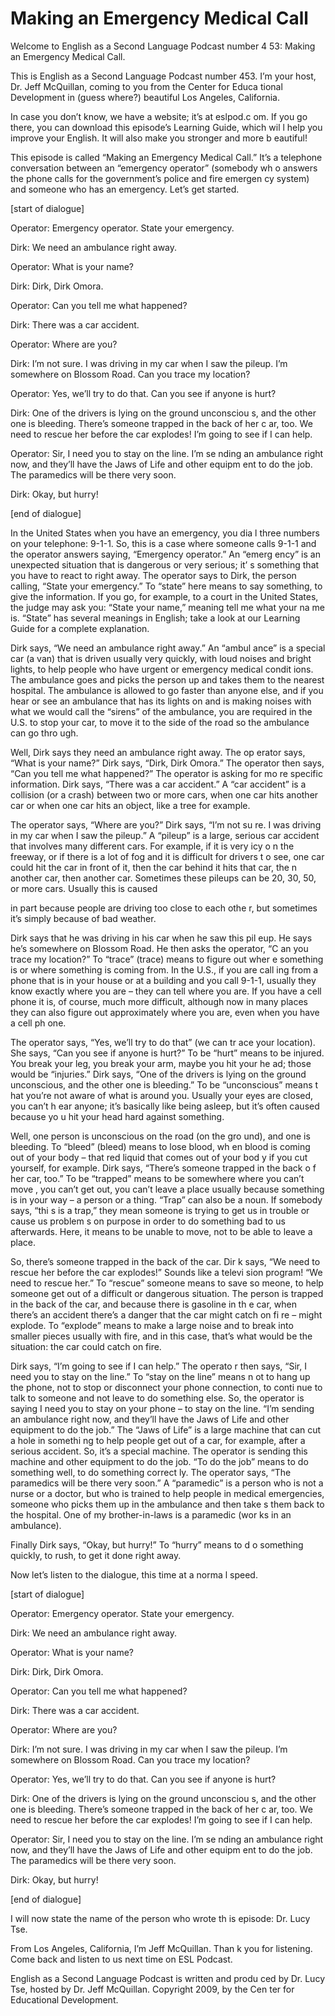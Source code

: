 # Making an Emergency Medical Call

Welcome to English as a Second Language Podcast number 4 53: Making an Emergency Medical Call. 

This is English as a Second Language Podcast number 453.  I’m your host, Dr. Jeff McQuillan, coming to you from the Center for Educa tional Development in (guess where?) beautiful Los Angeles, California. 

In case you don’t know, we have a website; it’s at eslpod.c om.  If you go there, you can download this episode’s Learning Guide, which wil l help you improve your English.  It will also make you stronger and more b eautiful! 

This episode is called “Making an Emergency Medical Call.”  It’s a telephone conversation between an “emergency operator” (somebody wh o answers the phone calls for the government’s police and fire emergen cy system) and someone who has an emergency.  Let’s get started. 

[start of dialogue] 

Operator:  Emergency operator.  State your emergency. 

Dirk:  We need an ambulance right away. 

Operator:  What is your name? 

Dirk:  Dirk, Dirk Omora. 

Operator:  Can you tell me what happened? 

Dirk:  There was a car accident. 

Operator:  Where are you? 

Dirk:  I’m not sure.  I was driving in my car when I saw the pileup.  I’m somewhere on Blossom Road.  Can you trace my location? 

Operator:  Yes, we’ll try to do that.  Can you see if  anyone is hurt? 

Dirk:  One of the drivers is lying on the ground unconsciou s, and the other one is bleeding.  There’s someone trapped in the back of her c ar, too.  We need to rescue her before the car explodes!  I’m going to see if  I can help.  

 Operator:  Sir, I need you to stay on the line.  I’m se nding an ambulance right now, and they’ll have the Jaws of Life and other equipm ent to do the job.  The paramedics will be there very soon. 

Dirk:  Okay, but hurry! 

[end of dialogue] 

In the United States when you have an emergency, you dia l three numbers on your telephone: 9-1-1.  So, this is a case where someone calls 9-1-1 and the operator answers saying, “Emergency operator.”  An “emerg ency” is an unexpected situation that is dangerous or very serious; it’ s something that you have to react to right away.  The operator says to Dirk, the person calling, “State your emergency.”  To “state” here means to say something, to give the information.  If you go, for example, to a court in the United States, the judge may ask you: “State your name,” meaning tell me what your na me is.  “State” has several meanings in English; take a look at our Learning Guide for a complete explanation. 

Dirk says, “We need an ambulance right away.”  An “ambul ance” is a special car (a van) that is driven usually very quickly, with loud noises and bright lights, to help people who have urgent or emergency medical condit ions.  The ambulance goes and picks the person up and takes them to the nearest hospital.  The ambulance is allowed to go faster than anyone else, and if you hear or see an ambulance that has its lights on and is making noises with what we would call the “sirens” of the ambulance, you are required in the U.S.  to stop your car, to move it to the side of the road so the ambulance can go thro ugh. 

Well, Dirk says they need an ambulance right away.  The op erator says, “What is your name?”  Dirk says, “Dirk, Dirk Omora.”  The operator then says, “Can you tell me what happened?”  The operator is asking for mo re specific information. Dirk says, “There was a car accident.”  A “car accident” is a collision (or a crash) between two or more cars, when one car hits another car  or when one car hits an object, like a tree for example.   

The operator says, “Where are you?”  Dirk says, “I’m not su re.  I was driving in my car when I saw the pileup.”  A “pileup” is a large, serious car accident that involves many different cars.  For example, if it is very icy o n the freeway, or if there is a lot of fog and it is difficult for drivers t o see, one car could hit the car in front of it, then the car behind it hits that car, the n another car, then another car. Sometimes these pileups can be 20, 30, 50, or more cars.   Usually this is caused  

 in part because people are driving too close to each othe r, but sometimes it’s simply because of bad weather. 

Dirk says that he was driving in his car when he saw this pil eup.  He says he’s somewhere on Blossom Road.  He then asks the operator, “C an you trace my location?”  To “trace” (trace) means to figure out wher e something is or where something is coming from.  In the U.S., if you are call ing from a phone that is in your house or at a building and you call 9-1-1, usually they know exactly where you are – they can tell where you are.  If you have a cell  phone it is, of course, much more difficult, although now in many places they can also figure out approximately where you are, even when you have a cell ph one. 

The operator says, “Yes, we’ll try to do that” (we can tr ace your location).  She says, “Can you see if anyone is hurt?”  To be “hurt” means to be injured.  You break your leg, you break your arm, maybe you hit your he ad; those would be “injuries.”  Dirk says, “One of the drivers is lying on the ground unconscious, and the other one is bleeding.”  To be “unconscious” means t hat you’re not aware of what is around you.  Usually your eyes are closed, you can’t h ear anyone; it’s basically like being asleep, but it’s often caused because yo u hit your head hard against something. 

Well, one person is unconscious on the road (on the gro und), and one is bleeding.  To “bleed” (bleed) means to lose blood, wh en blood is coming out of your body – that red liquid that comes out of your bod y if you cut yourself, for example.  Dirk says, “There’s someone trapped in the back o f her car, too.”  To be “trapped” means to be somewhere where you can’t move , you can’t get out, you can’t leave a place usually because something is in your way – a person or a thing.  “Trap” can also be a noun.  If somebody says, “thi s is a trap,” they mean someone is trying to get us in trouble or cause us problem s on purpose in order to do something bad to us afterwards.  Here, it means to be unable to move, not to be able to leave a place. 

So, there’s someone trapped in the back of the car.  Dir k says, “We need to rescue her before the car explodes!”  Sounds like a televi sion program!  “We need to rescue her.”  To “rescue” someone means to save so meone, to help someone get out of a difficult or dangerous situation.  The person is trapped in the back of the car, and because there is gasoline in th e car, when there’s an accident there’s a danger that the car might catch on fi re – might explode.  To “explode” means to make a large noise and to break into smaller pieces usually with fire, and in this case, that’s what would be the situation: the car could catch on fire. 

 Dirk says, “I’m going to see if I can help.”  The operato r then says, “Sir, I need you to stay on the line.”  To “stay on the line” means n ot to hang up the phone, not to stop or disconnect your phone connection, to conti nue to talk to someone and not leave to do something else.  So, the operator  is saying I need you to stay on your phone – to stay on the line.  “I’m sending an ambulance right now, and they’ll have the Jaws of Life and other equipment to do  the job.”  The “Jaws of Life” is a large machine that can cut a hole in somethi ng to help people get out of a car, for example, after a serious accident.  So, it’s a  special machine.  The operator is sending this machine and other equipment to  do the job.  “To do the job” means to do something well, to do something correct ly.  The operator says, “The paramedics will be there very soon.”  A “paramedic”  is a person who is not a nurse or a doctor, but who is trained to help people in medical emergencies, someone who picks them up in the ambulance and then take s them back to the hospital.  One of my brother-in-laws is a paramedic (wor ks in an ambulance). 

Finally Dirk says, “Okay, but hurry!”  To “hurry” means to d o something quickly, to rush, to get it done right away. 

Now let’s listen to the dialogue, this time at a norma l speed. 

[start of dialogue] 

Operator:  Emergency operator.  State your emergency. 

Dirk:  We need an ambulance right away. 

Operator:  What is your name? 

Dirk:  Dirk, Dirk Omora. 

Operator:  Can you tell me what happened? 

Dirk:  There was a car accident. 

Operator:  Where are you? 

Dirk:  I’m not sure.  I was driving in my car when I saw the pileup.  I’m somewhere on Blossom Road.  Can you trace my location? 

Operator:  Yes, we’ll try to do that.  Can you see if  anyone is hurt? 

 Dirk:  One of the drivers is lying on the ground unconsciou s, and the other one is bleeding.  There’s someone trapped in the back of her c ar, too.  We need to rescue her before the car explodes!  I’m going to see if  I can help. 

Operator:  Sir, I need you to stay on the line.  I’m se nding an ambulance right now, and they’ll have the Jaws of Life and other equipm ent to do the job.  The paramedics will be there very soon. 

Dirk:  Okay, but hurry! 

[end of dialogue] 

I will now state the name of the person who wrote th is episode: Dr. Lucy Tse.   

From Los Angeles, California, I’m Jeff McQuillan.  Than k you for listening.  Come back and listen to us next time on ESL Podcast. 

English as a Second Language Podcast is written and produ ced by Dr. Lucy Tse, hosted by Dr. Jeff McQuillan.  Copyright 2009, by the Cen ter for Educational Development.

